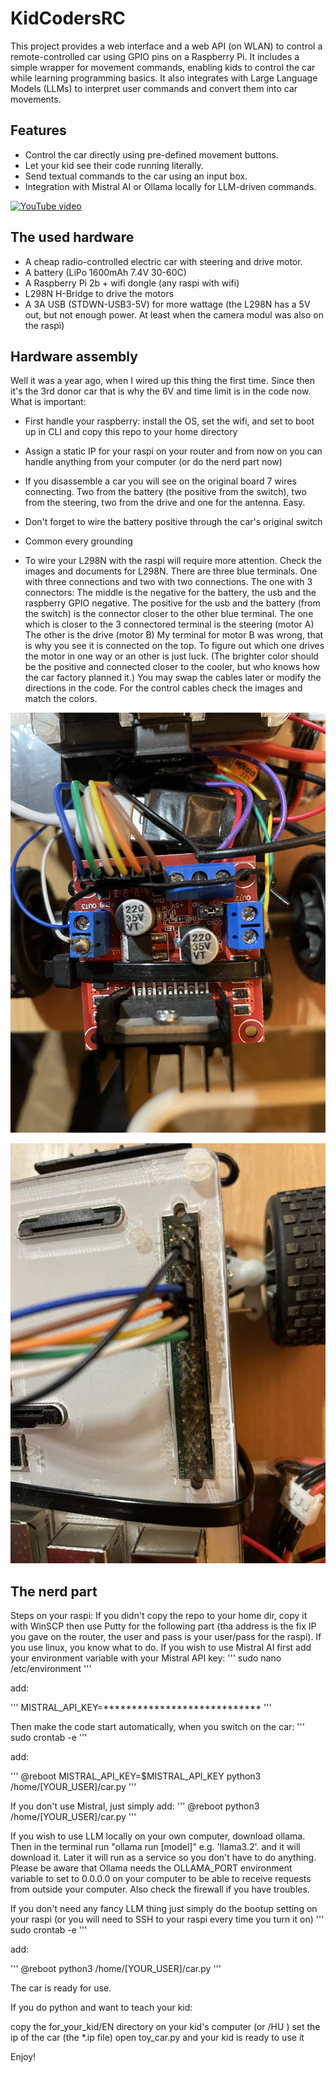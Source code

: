 # KidCodersRC

This project provides a web interface and a web API (on WLAN) to control a remote-controlled car using GPIO pins on a Raspberry Pi. It includes a simple wrapper for movement commands, enabling kids to control the car while learning programming basics. It also integrates with Large Language Models (LLMs) to interpret user commands and convert them into car movements.

## Features

- Control the car directly using pre-defined movement buttons.
- Let your kid see their code running literally.
- Send textual commands to the car using an input box.
- Integration with Mistral AI or Ollama locally for LLM-driven commands.

[![YouTube video](https://img.youtube.com/vi/reW0mn_GdWY/0.jpg)](https://www.youtube.com/watch?v=reW0mn_GdWY)

## The used hardware

- A cheap radio-controlled electric car with steering and drive motor.
- A battery (LiPo 1600mAh 7.4V 30-60C)
- A Raspberry Pi 2b + wifi dongle (any raspi with wifi)
- L298N H-Bridge to drive the motors
- A 3A USB (STDWN-USB3-5V) for more wattage (the L298N has a 5V out, but not enough power. At least when the camera modul was also on the raspi)

## Hardware assembly
Well it was a year ago, when I wired up this thing the first time. Since then it's the 3rd donor car that is why the 6V and time limit is in the code now.
What is important:
- First handle your raspberry: install the OS, set the wifi, and set to boot up in CLI and copy this repo to your home directory
- Assign a static IP for your raspi on your router and from now on you can handle anything from your computer (or do the nerd part now)

- If you disassemble a car you will see on the original board 7 wires connecting. Two from the battery (the positive from the switch), two from the steering, two from the drive and one for the antenna. Easy.
- Don't forget to wire the battery positive through the car's original switch
- Common every grounding

- To wire your L298N with the raspi will require more attention. Check the images and documents for L298N.
  There are three blue terminals. One with three connections and two with two connections. 
  The one with 3 connectors: 
	The middle is the negative for the battery, the usb and the raspberry GPIO negative.
	The positive for the usb and the battery (from the switch) is the connector closer to the other blue terminal.
  The one which is closer to the 3 connectored terminal is the steering (motor A)
  The other is the drive (motor B)
  My terminal for motor B was wrong, that is why you see it is connected on the top.
  To figure out which one drives the motor in one way or an other is just luck. (The brighter color should be the positive and connected closer to the cooler, but who knows how the car factory planned it.) You may swap the cables later or modify the directions in the code.
  For the control cables check the images and match the colors.
  
  
![L298N](images/L298N.jpeg)


![Raspberry GPIO](images/raspberry_gpio.jpeg)


## The nerd part
Steps on your raspi:
If you didn't copy the repo to your home dir, copy it with WinSCP then use Putty for the following part (tha address is the fix IP you gave on the router, the user and pass is your user/pass for the raspi). If you use linux, you know what to do.
If you wish to use Mistral AI first add your environment variable with your Mistral API key:
'''
sudo nano /etc/environment
'''

add:

'''
MISTRAL_API_KEY=****************************
'''

Then make the code start automatically, when you switch on the car:
'''
sudo crontab -e
'''

add:

'''
@reboot MISTRAL_API_KEY=$MISTRAL_API_KEY python3 /home/[YOUR_USER]/car.py
'''

If you don't use Mistral, just simply add:
'''
@reboot python3 /home/[YOUR_USER]/car.py
'''


If you wish to use LLM locally on your own computer, download ollama. Then in the terminal run "ollama run [model]" e.g. 'llama3.2'. and it will download it. Later it will run as a service so you don't have to do anything. Please be aware that Ollama needs the OLLAMA_PORT environment variable to set to 0.0.0.0 on your computer to be able to receive requests from outside your computer. Also check the firewall if you have troubles.

If you don't need any fancy LLM thing just simply do the bootup setting on your raspi (or you will need to SSH to your raspi every time you turn it on)
'''
sudo crontab -e
'''

add:

'''
@reboot python3 /home/[YOUR_USER]/car.py
'''

The car is ready for use. 

If you do python and want to teach your kid:

copy the for_your_kid/EN directory on your kid's computer (or /HU )
set the ip of the car (the *.ip file)
open toy_car.py and your kid is ready to use it

Enjoy!
